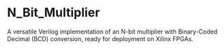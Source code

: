 # N_Bit_Multiplier
A versatile Verilog implementation of an N-bit multiplier with Binary-Coded Decimal (BCD) conversion, ready for deployment on Xilinx FPGAs.
